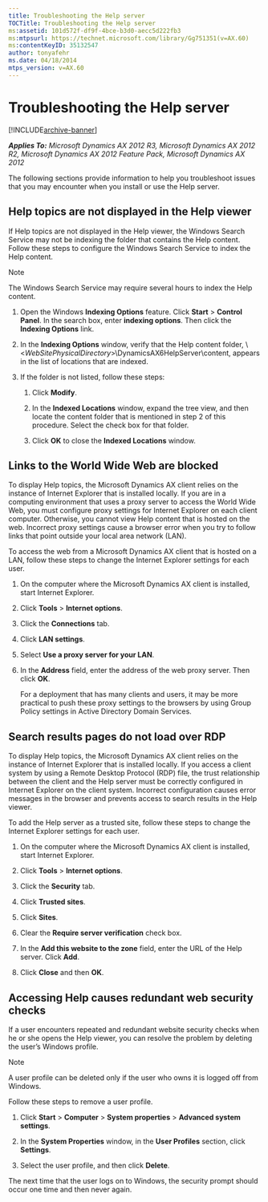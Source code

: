 ```yaml
---
title: Troubleshooting the Help server
TOCTitle: Troubleshooting the Help server
ms:assetid: 101d572f-df9f-4bce-b3d0-aecc5d222fb3
ms:mtpsurl: https://technet.microsoft.com/library/Gg751351(v=AX.60)
ms:contentKeyID: 35132547
author: tonyafehr
ms.date: 04/18/2014
mtps_version: v=AX.60
---
```


# Troubleshooting the Help server 


[!INCLUDE[archive-banner](includes/archive-banner.md)]


_**Applies To:** Microsoft Dynamics AX 2012 R3, Microsoft Dynamics AX 2012 R2, Microsoft Dynamics AX 2012 Feature Pack, Microsoft Dynamics AX 2012_

The following sections provide information to help you troubleshoot issues that you may encounter when you install or use the Help server.

## Help topics are not displayed in the Help viewer

If Help topics are not displayed in the Help viewer, the Windows Search Service may not be indexing the folder that contains the Help content. Follow these steps to configure the Windows Search Service to index the Help content.


> [!NOTE]
> <P>The Windows Search Service may require several hours to index the Help content.</P>



1.  Open the Windows **Indexing Options** feature. Click **Start** \> **Control Panel**. In the search box, enter **indexing options**. Then click the **Indexing Options** link.

2.  In the **Indexing Options** window, verify that the Help content folder, \\\<*WebSitePhysicalDirectory*\>\\DynamicsAX6HelpServer\\content, appears in the list of locations that are indexed.

3.  If the folder is not listed, follow these steps:
    
    1.  Click **Modify**.
    
    2.  In the **Indexed Locations** window, expand the tree view, and then locate the content folder that is mentioned in step 2 of this procedure. Select the check box for that folder.
    
    3.  Click **OK** to close the **Indexed Locations** window.

## Links to the World Wide Web are blocked

To display Help topics, the Microsoft Dynamics AX client relies on the instance of Internet Explorer that is installed locally. If you are in a computing environment that uses a proxy server to access the World Wide Web, you must configure proxy settings for Internet Explorer on each client computer. Otherwise, you cannot view Help content that is hosted on the web. Incorrect proxy settings cause a browser error when you try to follow links that point outside your local area network (LAN).

To access the web from a Microsoft Dynamics AX client that is hosted on a LAN, follow these steps to change the Internet Explorer settings for each user.

1.  On the computer where the Microsoft Dynamics AX client is installed, start Internet Explorer.

2.  Click **Tools** \> **Internet options**.

3.  Click the **Connections** tab.

4.  Click **LAN settings**.

5.  Select **Use a proxy server for your LAN**.

6.  In the **Address** field, enter the address of the web proxy server. Then click **OK**.
    
    For a deployment that has many clients and users, it may be more practical to push these proxy settings to the browsers by using Group Policy settings in Active Directory Domain Services.

## Search results pages do not load over RDP

To display Help topics, the Microsoft Dynamics AX client relies on the instance of Internet Explorer that is installed locally. If you access a client system by using a Remote Desktop Protocol (RDP) file, the trust relationship between the client and the Help server must be correctly configured in Internet Explorer on the client system. Incorrect configuration causes error messages in the browser and prevents access to search results in the Help viewer.

To add the Help server as a trusted site, follow these steps to change the Internet Explorer settings for each user.

1.  On the computer where the Microsoft Dynamics AX client is installed, start Internet Explorer.

2.  Click **Tools** \> **Internet options**.

3.  Click the **Security** tab.

4.  Click **Trusted sites**.

5.  Click **Sites**.

6.  Clear the **Require server verification** check box.

7.  In the **Add this website to the zone** field, enter the URL of the Help server. Click **Add**.

8.  Click **Close** and then **OK**.

## Accessing Help causes redundant web security checks

If a user encounters repeated and redundant website security checks when he or she opens the Help viewer, you can resolve the problem by deleting the user’s Windows profile.


> [!NOTE]
> <P>A user profile can be deleted only if the user who owns it is logged off from Windows.</P>



Follow these steps to remove a user profile.

1.  Click **Start** \> **Computer** \> **System properties** \> **Advanced system settings**.

2.  In the **System Properties** window, in the **User Profiles** section, click **Settings**.

3.  Select the user profile, and then click **Delete**.

The next time that the user logs on to Windows, the security prompt should occur one time and then never again.

  


